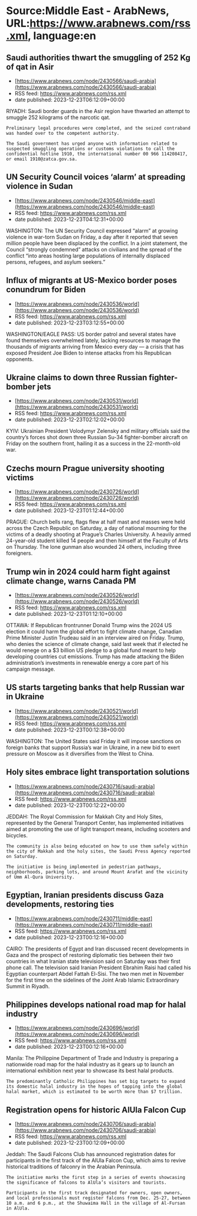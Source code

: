 # Source:Middle East - ArabNews, URL:https://www.arabnews.com/rss.xml, language:en

## Saudi authorities thwart the smuggling of 252 Kg of qat in Asir
 - [https://www.arabnews.com/node/2430566/saudi-arabia](https://www.arabnews.com/node/2430566/saudi-arabia)
 - RSS feed: https://www.arabnews.com/rss.xml
 - date published: 2023-12-23T06:12:09+00:00

RIYADH: Saudi border guards in the Asir region have thwarted an attempt to smuggle 252 kilograms of the narcotic qat. 

	Preliminary legal procedures were completed, and the seized contraband was handed over to the competent authority. 

	The Saudi government has urged anyone with information related to suspected smuggling operations or customs violations to call the confidential hotline 1910, the international number 00 966 114208417, or email 1910@zatca.gov.sa.

## UN Security Council voices ‘alarm’ at spreading violence in Sudan
 - [https://www.arabnews.com/node/2430546/middle-east](https://www.arabnews.com/node/2430546/middle-east)
 - RSS feed: https://www.arabnews.com/rss.xml
 - date published: 2023-12-23T04:12:31+00:00

WASHINGTON: The UN Security Council expressed “alarm” at growing violence in war-torn Sudan on Friday, a day after it reported that seven million people have been displaced by the conflict.
	In a joint statement, the Council “strongly condemned” attacks on civilians and the spread of the conflict “into areas hosting large populations of internally displaced persons, refugees, and asylum seekers.”

## Influx of migrants at US-Mexico border poses conundrum for Biden
 - [https://www.arabnews.com/node/2430536/world](https://www.arabnews.com/node/2430536/world)
 - RSS feed: https://www.arabnews.com/rss.xml
 - date published: 2023-12-23T03:12:55+00:00

WASHINGTON/EAGLE PASS: US border patrol and several states have found themselves overwhelmed lately, lacking resources to manage the thousands of migrants arriving from Mexico every day — a crisis that has exposed President Joe Biden to intense attacks from his Republican opponents.

## Ukraine claims to down three Russian fighter-bomber jets
 - [https://www.arabnews.com/node/2430531/world](https://www.arabnews.com/node/2430531/world)
 - RSS feed: https://www.arabnews.com/rss.xml
 - date published: 2023-12-23T02:12:02+00:00

KYIV: Ukrainian President Volodymyr Zelensky and military officials said the country’s forces shot down three Russian Su-34 fighter-bomber aircraft on Friday on the southern front, hailing it as a success in the 22-month-old war.

## Czechs mourn Prague university shooting victims
 - [https://www.arabnews.com/node/2430726/world](https://www.arabnews.com/node/2430726/world)
 - RSS feed: https://www.arabnews.com/rss.xml
 - date published: 2023-12-23T01:12:44+00:00

PRAGUE: Church bells rang, flags flew at half mast and masses were held across the Czech Republic on Saturday, a day of national mourning for the victims of a deadly shooting at Prague’s Charles University.
	A heavily armed 24-year-old student killed 14 people and then himself at the Faculty of Arts on Thursday.
	The lone gunman also wounded 24 others, including three foreigners.

## Trump win in 2024 could harm fight against climate change, warns Canada PM
 - [https://www.arabnews.com/node/2430526/world](https://www.arabnews.com/node/2430526/world)
 - RSS feed: https://www.arabnews.com/rss.xml
 - date published: 2023-12-23T01:12:10+00:00

OTTAWA: If Republican frontrunner Donald Trump wins the 2024 US election it could harm the global effort to fight climate change, Canadian Prime Minister Justin Trudeau said in an interview aired on Friday.
	Trump, who denies the science of climate change, said last week that if elected he would renege on a $3 billion US pledge to a global fund meant to help developing countries cut emissions. Trump has made attacking the Biden administration’s investments in renewable energy a core part of his campaign message.

## US starts targeting banks that help Russian war in Ukraine
 - [https://www.arabnews.com/node/2430521/world](https://www.arabnews.com/node/2430521/world)
 - RSS feed: https://www.arabnews.com/rss.xml
 - date published: 2023-12-23T00:12:38+00:00

WASHINGTON: The United States said Friday it will impose sanctions on foreign banks that support Russia’s war in Ukraine, in a new bid to exert pressure on Moscow as it diversifies from the West to China.

## Holy sites embrace light transportation solutions
 - [https://www.arabnews.com/node/2430716/saudi-arabia](https://www.arabnews.com/node/2430716/saudi-arabia)
 - RSS feed: https://www.arabnews.com/rss.xml
 - date published: 2023-12-23T00:12:22+00:00

JEDDAH: The Royal Commission for Makkah City and Holy Sites, represented by the General Transport Center, has implemented initiatives aimed at promoting the use of light transport means, including scooters and bicycles.

	The community is also being educated on how to use them safely within the city of Makkah and the holy sites, the Saudi Press Agency reported on Saturday.

	The initiative is being implemented in pedestrian pathways, neighborhoods, parking lots, and around Mount Arafat and the vicinity of Umm Al-Qura University.

## Egyptian, Iranian presidents discuss Gaza developments, restoring ties
 - [https://www.arabnews.com/node/2430711/middle-east](https://www.arabnews.com/node/2430711/middle-east)
 - RSS feed: https://www.arabnews.com/rss.xml
 - date published: 2023-12-23T00:12:16+00:00

CAIRO: The presidents of Egypt and Iran discussed recent developments in Gaza and the prospect of restoring diplomatic ties between their two countries in what Iranian state television said on Saturday was their first phone call.
	The television said Iranian President Ebrahim Raisi had called his Egyptian counterpart Abdel Fattah El-Sisi. The two men met in November for the first time on the sidelines of the Joint Arab Islamic Extraordinary Summit in Riyadh.

## Philippines develops national road map for halal industry
 - [https://www.arabnews.com/node/2430696/world](https://www.arabnews.com/node/2430696/world)
 - RSS feed: https://www.arabnews.com/rss.xml
 - date published: 2023-12-23T00:12:16+00:00

Manila: The Philippine Department of Trade and Industry is preparing a nationwide road map for the halal industry as it gears up to launch an international exhibition next year to showcase its best halal products.

	The predominantly Catholic Philippines has set big targets to expand its domestic halal industry in the hopes of tapping into the global halal market, which is estimated to be worth more than $7 trillion.

## Registration opens for historic AlUla Falcon Cup
 - [https://www.arabnews.com/node/2430706/saudi-arabia](https://www.arabnews.com/node/2430706/saudi-arabia)
 - RSS feed: https://www.arabnews.com/rss.xml
 - date published: 2023-12-23T00:12:09+00:00

Jeddah: The Saudi Falcons Club has announced registration dates for participants in the first track of the AlUla Falcon Cup, which aims to revive historical traditions of falconry in the Arabian Peninsula.

	The initiative marks the first step in a series of events showcasing the significance of falcons to AlUla’s visitors and tourists.

	Participants in the first track designated for owners, open owners, and local professionals must register falcons from Dec. 25-27, between 10 a.m. and 6 p.m., at the Shuwaima Hall in the village of Al-Fursan in AlUla.

